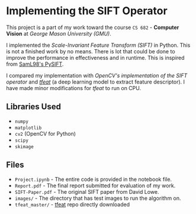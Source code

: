 # Implementing the SIFT Operator
This project is a part of my work toward the course `CS 682` - **Computer Vision** at *George Mason University (GMU)*.

I implemented the *Scale-Invariant Feature Transform (SIFT)* in Python. This is not a finished work by no means. There is lot that could be done to improve the performance in effectiveness and in runtime. This is inspired from [SamL98's PySIFT](https://github.com/SamL98/PySIFT).

I compared my implementation with *OpenCV's implementation of the SIFT operator* and *[tfeat](https://github.com/vbalnt/tfeat)* (a deep learning model to extract feature descriptor). I have made minor modifications for *tfeat* to run on CPU.

## Libraries Used
* `numpy`
* `matplotlib`
* `cv2` (OpenCV for Python)
* `scipy`
* `skimage`

## Files
* `Project.ipynb` - The entire code is provided in the notebook file.
* `Report.pdf` - The final report submitted for evaluation of my work.
* `SIFT-Paper.pdf` - The original SIFT paper from David Lowe.
* `images/` - The directory that has test images to run the algorithm on.
* `tfeat_master/` -  [tfeat](https://github.com/vbalnt/tfeat) repo directly downloaded

